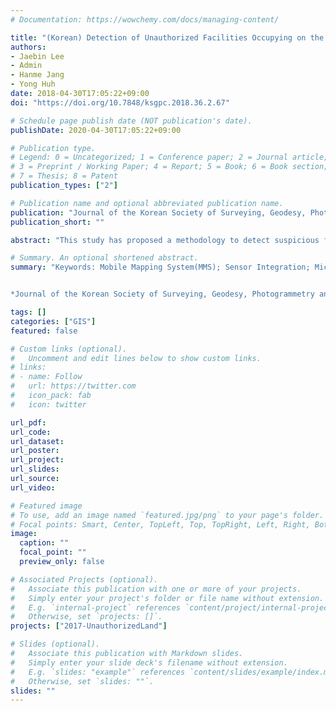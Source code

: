 ```yaml
---
# Documentation: https://wowchemy.com/docs/managing-content/

title: "(Korean) Detection of Unauthorized Facilities Occupying on the National and Public Land Using Spatial Data"
authors:
- Jaebin Lee
- Admin
- Hanme Jang
- Yong Huh
date: 2018-04-30T17:05:22+09:00
doi: "https://doi.org/10.7848/ksgpc.2018.36.2.67"

# Schedule page publish date (NOT publication's date).
publishDate: 2020-04-30T17:05:22+09:00

# Publication type.
# Legend: 0 = Uncategorized; 1 = Conference paper; 2 = Journal article;
# 3 = Preprint / Working Paper; 4 = Report; 5 = Book; 6 = Book section;
# 7 = Thesis; 8 = Patent
publication_types: ["2"]

# Publication name and optional abbreviated publication name.
publication: "Journal of the Korean Society of Surveying, Geodesy, Photogrammetry and Cartography"
publication_short: ""

abstract: "This study has proposed a methodology to detect suspicious facilities that occupy national and public land by using the cadastral and digital maps. First, we constructed a spatial database of national & public land based on the cadastral maps by linking its management ledger. Using the PNU (Parcel Number) code as a key field, the data managed by different institutions are integrated into a single spatial information DB (database) and then, the use or nonuse state of each parcel is confirmed on the cadastral map. Next, we explored the suspicious facilities that existed in the unused parcel by utilizing the digital topographical map. Then, the proposed methodology was applied for various regions and tested its feasibility. Through this study, it will be possible to improve the utilization of digital maps and to manage the national and public land efficiently and economically."

# Summary. An optional shortened abstract.
summary: "Keywords: Mobile Mapping System(MMS); Sensor Integration; Micro Electro Mechanical System(MEMS); Light Detection And Ranging(LiDAR) 


*Journal of the Korean Society of Surveying, Geodesy, Photogrammetry and Cartography*, Apr. 2018."

tags: []
categories: ["GIS"]
featured: false

# Custom links (optional).
#   Uncomment and edit lines below to show custom links.
# links:
# - name: Follow
#   url: https://twitter.com
#   icon_pack: fab
#   icon: twitter

url_pdf:
url_code:
url_dataset:
url_poster:
url_project:
url_slides:
url_source:
url_video:

# Featured image
# To use, add an image named `featured.jpg/png` to your page's folder. 
# Focal points: Smart, Center, TopLeft, Top, TopRight, Left, Right, BottomLeft, Bottom, BottomRight.
image:
  caption: ""
  focal_point: ""
  preview_only: false

# Associated Projects (optional).
#   Associate this publication with one or more of your projects.
#   Simply enter your project's folder or file name without extension.
#   E.g. `internal-project` references `content/project/internal-project/index.md`.
#   Otherwise, set `projects: []`.
projects: ["2017-UnauthorizedLand"]

# Slides (optional).
#   Associate this publication with Markdown slides.
#   Simply enter your slide deck's filename without extension.
#   E.g. `slides: "example"` references `content/slides/example/index.md`.
#   Otherwise, set `slides: ""`.
slides: ""
---
```

